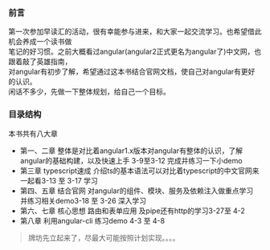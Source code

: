 ### 前言  
第一次参加早读汇的活动，很有幸能参与进来，和大家一起交流学习。也希望借此机会养成一个读书做    
笔记的好习惯。之前大概看过angular(angular2正式更名为angular了)中文网，也跟着敲了英雄指南，    
对angular有初步了解，希望通过这本书结合官网文档，使自己对angular有更好的认识。       
闲话不多少，先做一下整体规划，给自己一个目标。      
### 目录结构
本书共有八大章   
- 第一、二章 整体是对比着angular1.x版本对angular有整体的认识，了解angular的基础构建，以及快速上手  3-9至3-12 完成并练习一下小demo
- 第三章 typescript速成  介绍ts的基本语法可以对比着typescript的中文官网来一起看3-13 至 3-17 学习
- 第四、五章 结合官网 对angular的组件、模块、服务及依赖注入做重点学习 并练习相关demo3-18 至 3-26 深入学习
- 第六、七章 核心思想 路由和表单应用 及pipe还有http的学习3-27至 4-2
- 第八章 利用angular-cli 练习demo   4-3 至 4-8  
> 牌坊先立起来了，尽最大可能按照计划实现。。。。
